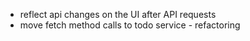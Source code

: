 - reflect api changes on the UI after API requests
- move fetch method calls to todo service - refactoring
